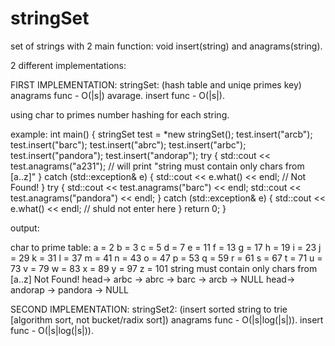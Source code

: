 # stringSet
set of strings with 2 main function: void insert(string) and anagrams(string).

2 different implementations: 

FIRST IMPLEMENTATION:
stringSet: (hash table and uniqe primes key)
anagrams func - O(|s|) avarage.
insert func - O(|s|).

using char to primes number hashing for each string.

example:
int main() {
    stringSet test = *new stringSet();
    test.insert("arcb");
    test.insert("barc");
    test.insert("abrc");
    test.insert("arbc");
    test.insert("pandora");
    test.insert("andorap");
    try {
        std::cout << test.anagrams("a231"); // will print "string must contain only chars from [a..z]"
    } catch (std::exception& e) {
        std::cout << e.what() << endl; // Not Found!
    }
    try {
        std::cout << test.anagrams("barc") << endl;
        std::cout << test.anagrams("pandora") << endl;
    } catch (std::exception& e) {
        std::cout << e.what() << endl; // shuld not enter here
    }
    return 0;
}

output:

char to prime table:
a = 2
b = 3
c = 5
d = 7
e = 11
f = 13
g = 17
h = 19
i = 23
j = 29
k = 31
l = 37
m = 41
n = 43
o = 47
p = 53
q = 59
r = 61
s = 67
t = 71
u = 73
v = 79
w = 83
x = 89
y = 97
z = 101
string must contain only chars from [a..z]
Not Found!
head-> arbc -> abrc -> barc -> arcb -> NULL
head-> andorap -> pandora -> NULL

SECOND IMPLEMENTATION:
stringSet2: (insert sorted string to trie [algorithm sort, not bucket/radix sort])
anagrams func - O(|s|log(|s|)).
insert func - O(|s|log(|s|)).

